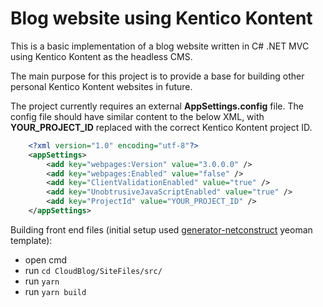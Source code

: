# Blog website using Kentico Kontent

This is a basic implementation of a blog website written in C# .NET MVC using Kentico Kontent as the headless CMS.

The main purpose for this project is to provide a base for building other personal Kentico Kontent websites in future.

The project currently requires an external **AppSettings.config** file.  The config file should have similar content to the below XML, with **YOUR_PROJECT_ID** replaced with the correct Kentico Kontent project ID.

```xml
    <?xml version="1.0" encoding="utf-8"?>
    <appSettings>        
        <add key="webpages:Version" value="3.0.0.0" />
        <add key="webpages:Enabled" value="false" />
        <add key="ClientValidationEnabled" value="true" />
        <add key="UnobtrusiveJavaScriptEnabled" value="true" />
        <add key="ProjectId" value="YOUR_PROJECT_ID" />
    </appSettings>
```

Building front end files (initial setup used [generator-netconstruct](https://github.com/netconstruct/generator-netconstruct) yeoman template):
- open cmd
- run ```cd CloudBlog/SiteFiles/src/```
- run ```yarn```
- run ```yarn build```
